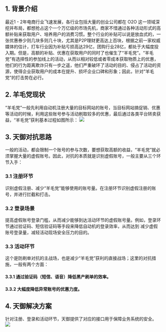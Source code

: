 ## 1. 背景介绍
最近1 - 2年电商行业飞速发展，各行业包括大量的创业公司都在 O2O 这一领域深挖并布局，都想抢占这个一个万亿级的市场先机，商家不惜通过各种活动形式的高额补贴来获取用户、培养用户的消费习惯。整个行业的补贴可以说是放血式的，一张优惠券少则几块多则几十块，尤其是P2P理财更高达上百块，根据之前一家权威媒体的估计，打车行业因为补贴亏损高达29亿，团购行业28亿，都处于大幅度投入期。但是，高额的补贴、优惠在获取用户的同时了也催生了“羊毛党”。“羊毛党”有选择性的参加线上的活动，从而以相对较低或者零成本获取物质上的优惠，他们的行为距离欺诈只有一步之遥，他们严重破环了活动的目的、侵占了活动的资源，使得企业获取用户的成本在提升、损坏企业口碑和形象；因此，针对“羊毛党”的打击势在必行。

## 2. 羊毛党现状
“羊毛党”一般先利用自动机注册大量的目标网站的账号，当目标网站搞促销、优惠等活动的时候，利用这些账号参与活动刷取较多的优惠，最后通过各类平台转卖获益，“羊毛党”获利基本过程如图所示：
![](https://mccdn.qcloud.com/static/img/4e26f1e32bfa27103b8dd886de467295/image.jpg)

## 3. 天御对抗思路
一般的活动，都会限制一个账号的参与次数，要想获取高额的收益，“羊毛党”就必须掌握大量的虚假账号。因此，对抗的本质就是识别虚假账号，一般主要从三个环节入手：
### 3.1 注册环节
识别虚假注册、减少“羊毛党”能够使用的账号量。在注册环节识别虚假注册的账号，并进行拦截和打击。
### 3.2 登录场景
提高虚假账号登录门槛，从而减少能够到达活动环节的虚假账号量。例如，登录环节通过验证码、短信验证码等手段来降低自动机的登录效率，从而达到
减少虚假账号登录量，减轻活动现场安全压力的目的。
### 3.3 活动环节
这个是防刷单对抗的主战场，也是减少“羊毛党”获利的直接战场；这里的对抗措施，一般有两个方面：
#### 3.3.1 通过验证码（短信、语音）降低黑产刷单的效率。
#### 3.3.2 大幅度降低异常账号的优惠力度。

## 4. 天御解决方案
针对注册、登录和活动环节，天御提供了对应的接口用于保障业务系统的安全。
![](https://mccdn.qcloud.com/static/img/1b99c14d93adabf944d17b9db730412c/image.png)
